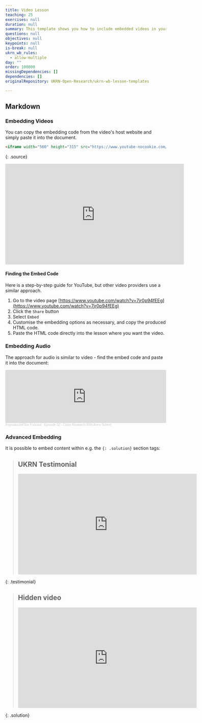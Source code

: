 ```yaml
---
title: Video Lesson
teaching: 25
exercises: null
duration: null
summary: This template shows you how to include embedded videos in your lessons.
questions: null
objectives: null
keypoints: null
is-break: null
ukrn_wb_rules:
  - allow-multiple
day: ""
order: 100000
missingDependencies: []
dependencies: []
originalRepository: UKRN-Open-Research/ukrn-wb-lesson-templates

---
```

## Markdown

### Embedding Videos

You can copy the embedding code from the video's host website and simply paste it into the document.

```html
<iframe width="560" height="315" src="https://www.youtube-nocookie.com/embed/7jr0p94fEEg" frameborder="0" allow="accelerometer; autoplay; clipboard-write; encrypted-media; gyroscope; picture-in-picture" allowfullscreen></iframe>
```
{: .source}

<iframe width="560" height="315" src="https://www.youtube-nocookie.com/embed/7jr0p94fEEg" frameborder="0" allow="accelerometer; autoplay; clipboard-write; encrypted-media; gyroscope; picture-in-picture" allowfullscreen class="output"></iframe>

#### Finding the Embed Code

Here is a step-by-step guide for YouTube, but other video providers use a similar approach.

1. Go to the video page [https://www.youtube.com/watch?v=7jr0p94fEEg](https://www.youtube.com/watch?v=7jr0p94fEEg)
2. Click the `Share` button
3. Select `Embed`
4. Customise the embedding options as necessary, and copy the produced HTML code.
5. Paste the HTML code directly into the lesson where you want the video.

### Embedding Audio

The approach for audio is similar to video - find the embed code and paste it into the document:

<iframe width="100%" height="166" scrolling="no" frameborder="no" allow="autoplay" src="https://w.soundcloud.com/player/?url=https%3A//api.soundcloud.com/tracks/792848608&color=%23ff5500&auto_play=false&hide_related=false&show_comments=true&show_user=true&show_reposts=false&show_teaser=true"></iframe><div style="font-size: 10px; color: #cccccc;line-break: anywhere;word-break: normal;overflow: hidden;white-space: nowrap;text-overflow: ellipsis; font-family: Interstate,Lucida Grande,Lucida Sans Unicode,Lucida Sans,Garuda,Verdana,Tahoma,sans-serif;font-weight: 100;"><a href="https://soundcloud.com/reproducibilitea" title="ReproducibiliTea Podcast" target="_blank" style="color: #cccccc; text-decoration: none;">ReproducibiliTea Podcast</a> · <a href="https://soundcloud.com/reproducibilitea/episode-32-crisis-research-with-anne-scheel" title="Episode 32 - Crisis Research With Anne Scheel" target="_blank" style="color: #cccccc; text-decoration: none;">Episode 32 - Crisis Research With Anne Scheel</a></div>

### Advanced Embedding

It is possible to embed content within e.g. the `{: .solution}` section tags:

> ## UKRN Testimonial
> <iframe width="560" height="315" src="https://www.youtube-nocookie.com/embed/7jr0p94fEEg" frameborder="0" allow="accelerometer; autoplay; clipboard-write; encrypted-media; gyroscope; picture-in-picture" allowfullscreen class="output"></iframe>
{: .testimonial}

> ## Hidden video
> <iframe width="560" height="315" src="https://www.youtube-nocookie.com/embed/7jr0p94fEEg" frameborder="0" allow="accelerometer; autoplay; clipboard-write; encrypted-media; gyroscope; picture-in-picture" allowfullscreen class="output"></iframe>
{: .solution}
